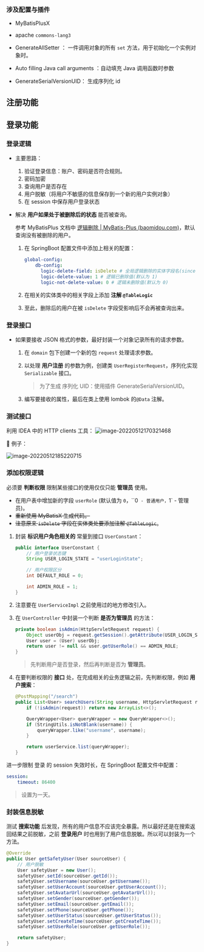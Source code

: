 ### 涉及配置与插件



+ MyBatisPlusX

+ apache `commons-lang3`
+ GenerateAllSetter ： 一件调用对象的所有 `set` 方法，用于初始化一个实例对象时。
+ Auto filling Java call arguments ：自动填充 Java 调用函数时参数
+ GenerateSerialVersionUID： 生成序列化 id



## 注册功能



## 登录功能

### 登录逻辑

+ 主要思路：
  1. 验证登录信息：账户、密码是否符合规则。
  2. 密码加密
  3. 查询用户是否存在
  4. 用户脱敏（将用户不敏感的信息保存到一个新的用户实例对象）
  5. 在 session 中保存用户登录状态





+ 解决 **用户如果处于被删除后的状态** 能否被查询。

  参考 MyBatisPlus 文档中 [逻辑删除 | MyBatis-Plus (baomidou.com)](https://baomidou.com/pages/6b03c5/)，默认查询没有被删除的用户。

  

  1. 在 SpringBoot 配置文件中添加上相关的配置：

     ```yml
     global-config:
         db-config:
           logic-delete-field: isDelete # 全局逻辑删除的实体字段名(since 3.3.0,配置后可以忽略不配置步骤2)
           logic-delete-value: 1 # 逻辑已删除值(默认为 1)
           logic-not-delete-value: 0 # 逻辑未删除值(默认为 0)
     ```

  2. 在相关的实体类中的相关字段上添加 **注解 `@TableLogic`**

  3. 至此，删除后的用户在被 `isDelete` 字段受影响后不会再被查询出来。



### 登录接口



+ 如果要接收 JSON 格式的参数，最好封装一个对象记录所有的请求参数。

  1. 在 `domain` 包下创建一个新的包 `request` 处理请求参数。

  2. 以处理 **用户注册** 的参数为例，创建类 `UserRegisterRequest`，序列化实现 `Serializable` 接口。

     > 为了生成 序列化 UID：使用插件 GenerateSerialVersionUID。

  3. 编写要接收的属性，最后在类上使用 lombok 的`@Data` 注解。



### 测试接口

利用 IDEA 中的 HTTP clients 工具：
![image-20220512170321468](https://cdn.jsdelivr.net/gh/simon1uo/image-flow@master/image/xcK0sK.png)

🌰 例子：

![image-20220512185220715](https://cdn.jsdelivr.net/gh/simon1uo/image-flow@master/image/W9MlnB.png)



### 添加权限逻辑

必须要 **判断权限** 限制某些接口的使用仅仅只能 **管理员** 使用。

+ 在用户表中增加新的字段 `userRole` (默认值为 `0`，``0` - 普通用户，`1` - 管理员)。
+ ~~重新使用 MyBatisX 生成代码。~~
+ ~~注意原来 `isDelete` 字段在实体类处要添加注解 `@TableLogic`~~。



1. 封装 **标识用户角色相关的** 常量到接口 `UserConstant`：

   ```java
   public interface UserConstant {
       // 用户登录状态键
       String USER_LOGIN_STATE = "userLoginState";
   
       // 用户权限区分
       int DEFAULT_ROLE = 0;
   
       int ADMIN_ROLE = 1;
   }
   ```

2. 注意要在 `UserServiceImpl` 之前使用过的地方修改引入。

3. 在 `UserController` 中封装一个判断 **是否为管理员** 的方法：

   ```java
   private boolean isAdmin(HttpServletRequest request) {
       Object userObj = request.getSession().getAttribute(USER_LOGIN_STATE);
       User user = (User) userObj;
       return user != null && user.getUserRole() == ADMIN_ROLE;
   }
   ```

   > 先判断用户是否登录，然后再判断是否为 **管理员**。

4. 在要判断权限的 **接口** 处，在完成相关的业务逻辑之前，先判断权限，例如 **用户搜索**：

   ```java
   @PostMapping("/search")
   public List<User> searchUsers(String username, HttpServletRequest request) {
       if (!isAdmin(request)) return new ArrayList<>();
   
       QueryWrapper<User> queryWrapper = new QueryWrapper<>();
       if (StringUtils.isNotBlank(username)) {
           queryWrapper.like("username", username);
       }
   
       return userService.list(queryWrapper);
   }
   ```



进一步限制 登录 的 session 失效时长，在 SpringBoot 配置文件中配置：
```yml
session:
    timeout: 86400
```

> 设置为一天。



### 封装信息脱敏

测试 **搜索功能** 后发现，所有的用户信息不应该完全暴露。所以最好还是在搜索返回结果之前脱敏，之前 **登录用户** 时也用到了用户信息脱敏。所以可以封装为一个方法。

```java
@Override
public User getSafetyUser(User sourceUser) {
    // 用户脱敏
    User safetyUser = new User();
    safetyUser.setId(sourceUser.getId());
    safetyUser.setUsername(sourceUser.getUsername());
    safetyUser.setUserAccount(sourceUser.getUserAccount());
    safetyUser.setAvatarUrl(sourceUser.getAvatarUrl());
    safetyUser.setGender(sourceUser.getGender());
    safetyUser.setEmail(sourceUser.getEmail());
    safetyUser.setPhone(sourceUser.getPhone());
    safetyUser.setUserStatus(sourceUser.getUserStatus());
    safetyUser.setCreateTime(sourceUser.getCreateTime());
    safetyUser.setUserRole(sourceUser.getUserRole());

    return safetyUser;
}
```



